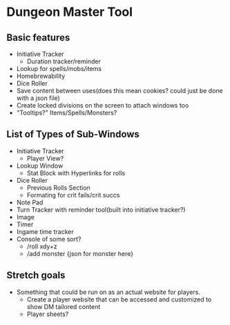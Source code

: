 # Dungeon Master Tool

## Basic features
- Initiative Tracker
   - Duration tracker/reminder
- Lookup for spells/mobs/items
- Homebrewability
- Dice Roller
- Save content between uses(does this mean cookies? could just be done with a json file)
- Create locked divisions on the screen to attach windows too
- "Tooltips?" Items/Spells/Monsters?

## List of Types of Sub-Windows
- Initiative Tracker
   - Player View?
- Lookup Window
   - Stat Block with Hyperlinks for rolls
- Dice Roller
   - Previous Rolls Section
   - Formating for crit fails/crit succs
- Note Pad
- Turn Tracker with reminder tool(built into initiative tracker?)
- Image
- Timer
- Ingame time tracker
- Console of some sort?
   - /roll xdy+z
   - /add monster {json for monster here}

## Stretch goals
- Something that could be run on as an actual website for players.
   - Create a player website that can be accessed and customized to show DM tailored content
   - Player sheets?

